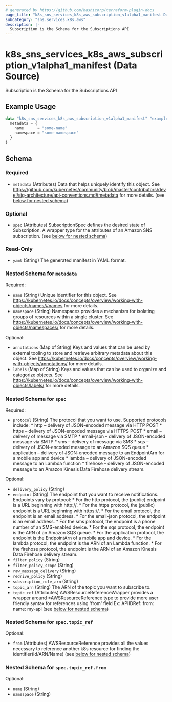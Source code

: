 ```yaml
---
# generated by https://github.com/hashicorp/terraform-plugin-docs
page_title: "k8s_sns_services_k8s_aws_subscription_v1alpha1_manifest Data Source - terraform-provider-k8s"
subcategory: "sns.services.k8s.aws"
description: |-
  Subscription is the Schema for the Subscriptions API
---
```


# k8s_sns_services_k8s_aws_subscription_v1alpha1_manifest (Data Source)

Subscription is the Schema for the Subscriptions API

## Example Usage

```terraform
data "k8s_sns_services_k8s_aws_subscription_v1alpha1_manifest" "example" {
  metadata = {
    name      = "some-name"
    namespace = "some-namespace"
  }
}
```

<!-- schema generated by tfplugindocs -->
## Schema

### Required

- `metadata` (Attributes) Data that helps uniquely identify this object. See https://github.com/kubernetes/community/blob/master/contributors/devel/sig-architecture/api-conventions.md#metadata for more details. (see [below for nested schema](#nestedatt--metadata))

### Optional

- `spec` (Attributes) SubscriptionSpec defines the desired state of Subscription. A wrapper type for the attributes of an Amazon SNS subscription. (see [below for nested schema](#nestedatt--spec))

### Read-Only

- `yaml` (String) The generated manifest in YAML format.

<a id="nestedatt--metadata"></a>
### Nested Schema for `metadata`

Required:

- `name` (String) Unique identifier for this object. See https://kubernetes.io/docs/concepts/overview/working-with-objects/names/#names for more details.
- `namespace` (String) Namespaces provides a mechanism for isolating groups of resources within a single cluster. See https://kubernetes.io/docs/concepts/overview/working-with-objects/namespaces/ for more details.

Optional:

- `annotations` (Map of String) Keys and values that can be used by external tooling to store and retrieve arbitrary metadata about this object. See https://kubernetes.io/docs/concepts/overview/working-with-objects/annotations/ for more details.
- `labels` (Map of String) Keys and values that can be used to organize and categorize objects. See https://kubernetes.io/docs/concepts/overview/working-with-objects/labels/ for more details.


<a id="nestedatt--spec"></a>
### Nested Schema for `spec`

Required:

- `protocol` (String) The protocol that you want to use. Supported protocols include: * http – delivery of JSON-encoded message via HTTP POST * https – delivery of JSON-encoded message via HTTPS POST * email – delivery of message via SMTP * email-json – delivery of JSON-encoded message via SMTP * sms – delivery of message via SMS * sqs – delivery of JSON-encoded message to an Amazon SQS queue * application – delivery of JSON-encoded message to an EndpointArn for a mobile app and device * lambda – delivery of JSON-encoded message to an Lambda function * firehose – delivery of JSON-encoded message to an Amazon Kinesis Data Firehose delivery stream.

Optional:

- `delivery_policy` (String)
- `endpoint` (String) The endpoint that you want to receive notifications. Endpoints vary by protocol: * For the http protocol, the (public) endpoint is a URL beginning with http://. * For the https protocol, the (public) endpoint is a URL beginning with https://. * For the email protocol, the endpoint is an email address. * For the email-json protocol, the endpoint is an email address. * For the sms protocol, the endpoint is a phone number of an SMS-enabled device. * For the sqs protocol, the endpoint is the ARN of an Amazon SQS queue. * For the application protocol, the endpoint is the EndpointArn of a mobile app and device. * For the lambda protocol, the endpoint is the ARN of an Lambda function. * For the firehose protocol, the endpoint is the ARN of an Amazon Kinesis Data Firehose delivery stream.
- `filter_policy` (String)
- `filter_policy_scope` (String)
- `raw_message_delivery` (String)
- `redrive_policy` (String)
- `subscription_role_arn` (String)
- `topic_arn` (String) The ARN of the topic you want to subscribe to.
- `topic_ref` (Attributes) AWSResourceReferenceWrapper provides a wrapper around *AWSResourceReference type to provide more user friendly syntax for references using 'from' field Ex: APIIDRef: from: name: my-api (see [below for nested schema](#nestedatt--spec--topic_ref))

<a id="nestedatt--spec--topic_ref"></a>
### Nested Schema for `spec.topic_ref`

Optional:

- `from` (Attributes) AWSResourceReference provides all the values necessary to reference another k8s resource for finding the identifier(Id/ARN/Name) (see [below for nested schema](#nestedatt--spec--topic_ref--from))

<a id="nestedatt--spec--topic_ref--from"></a>
### Nested Schema for `spec.topic_ref.from`

Optional:

- `name` (String)
- `namespace` (String)
